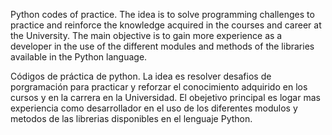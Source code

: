 Python codes of practice. The idea is to solve programming challenges to practice and reinforce the knowledge acquired in the courses and career at the University.
The main objective is to gain more experience as a developer in the use of the different modules and methods of the libraries available in the Python language.

Códigos de práctica de python. La idea es resolver desafios de porgramación para practicar y reforzar el conocimiento adquirido en los cursos y en la carrera en la Universidad.
El obejetivo principal es logar mas experiencia como desarrollador en el uso de los diferentes modulos y metodos de las librerias disponibles en el lenguaje Python.
